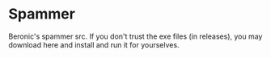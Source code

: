 # Spammer
Beronic's spammer src. If you don't trust the exe files (in releases), you may download here and install and run it for yourselves.
